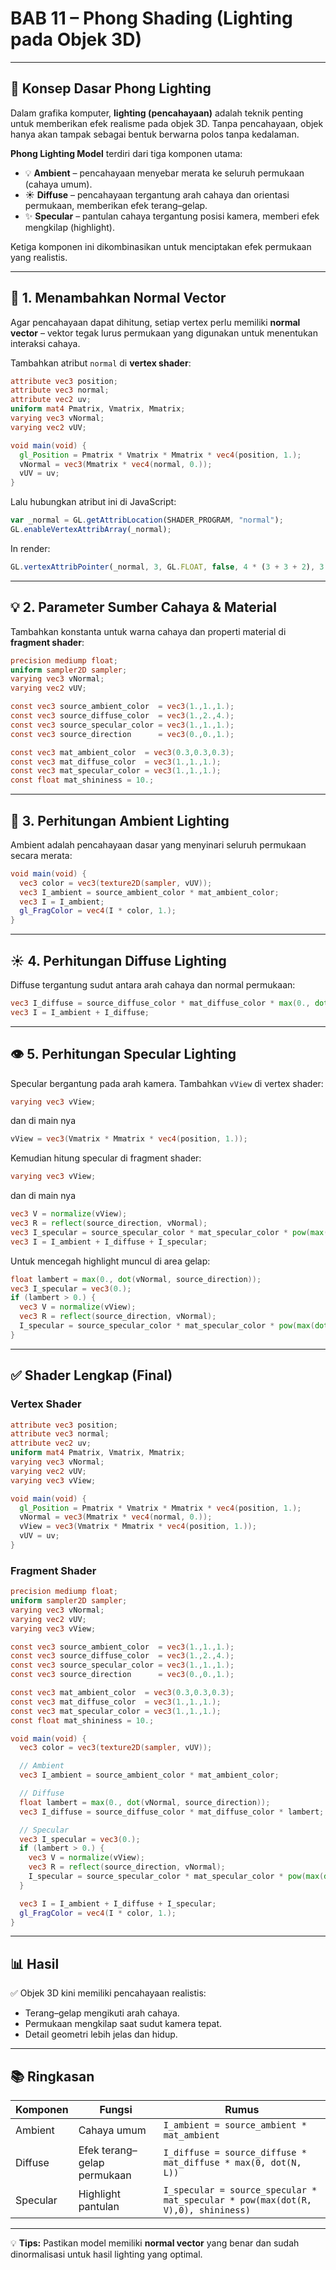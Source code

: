 # BAB 11 – Phong Shading (Lighting pada Objek 3D)

---

## 🎨 Konsep Dasar Phong Lighting

Dalam grafika komputer, **lighting (pencahayaan)** adalah teknik penting untuk memberikan efek realisme pada objek 3D. Tanpa pencahayaan, objek hanya akan tampak sebagai bentuk berwarna polos tanpa kedalaman.

**Phong Lighting Model** terdiri dari tiga komponen utama:

- 💡 **Ambient** – pencahayaan menyebar merata ke seluruh permukaan (cahaya umum).  
- ☀️ **Diffuse** – pencahayaan tergantung arah cahaya dan orientasi permukaan, memberikan efek terang–gelap.  
- ✨ **Specular** – pantulan cahaya tergantung posisi kamera, memberi efek mengkilap (highlight).

Ketiga komponen ini dikombinasikan untuk menciptakan efek permukaan yang realistis.

---

## 🧰 1. Menambahkan Normal Vector

Agar pencahayaan dapat dihitung, setiap vertex perlu memiliki **normal vector** – vektor tegak lurus permukaan yang digunakan untuk menentukan interaksi cahaya.

Tambahkan atribut `normal` di **vertex shader**:

```glsl
attribute vec3 position;
attribute vec3 normal;
attribute vec2 uv;
uniform mat4 Pmatrix, Vmatrix, Mmatrix;
varying vec3 vNormal;
varying vec2 vUV;

void main(void) {
  gl_Position = Pmatrix * Vmatrix * Mmatrix * vec4(position, 1.);
  vNormal = vec3(Mmatrix * vec4(normal, 0.));
  vUV = uv;
}
```

Lalu hubungkan atribut ini di JavaScript:

```javascript
var _normal = GL.getAttribLocation(SHADER_PROGRAM, "normal");
GL.enableVertexAttribArray(_normal);
```
In render:
```javascript
GL.vertexAttribPointer(_normal, 3, GL.FLOAT, false, 4 * (3 + 3 + 2), 3 * 4);
```

---

## 💡 2. Parameter Sumber Cahaya & Material

Tambahkan konstanta untuk warna cahaya dan properti material di **fragment shader**:

```glsl
precision mediump float;
uniform sampler2D sampler;
varying vec3 vNormal;
varying vec2 vUV;

const vec3 source_ambient_color  = vec3(1.,1.,1.);
const vec3 source_diffuse_color  = vec3(1.,2.,4.);
const vec3 source_specular_color = vec3(1.,1.,1.);
const vec3 source_direction      = vec3(0.,0.,1.);

const vec3 mat_ambient_color  = vec3(0.3,0.3,0.3);
const vec3 mat_diffuse_color  = vec3(1.,1.,1.);
const vec3 mat_specular_color = vec3(1.,1.,1.);
const float mat_shininess = 10.;
```

---

## 🔦 3. Perhitungan Ambient Lighting

Ambient adalah pencahayaan dasar yang menyinari seluruh permukaan secara merata:

```glsl
void main(void) {
  vec3 color = vec3(texture2D(sampler, vUV));
  vec3 I_ambient = source_ambient_color * mat_ambient_color;
  vec3 I = I_ambient;
  gl_FragColor = vec4(I * color, 1.);
}
```

---

## ☀️ 4. Perhitungan Diffuse Lighting

Diffuse tergantung sudut antara arah cahaya dan normal permukaan:

```glsl
vec3 I_diffuse = source_diffuse_color * mat_diffuse_color * max(0., dot(vNormal, source_direction));
vec3 I = I_ambient + I_diffuse;
```

---

## 👁️ 5. Perhitungan Specular Lighting

Specular bergantung pada arah kamera. Tambahkan `vView` di vertex shader:

```glsl
varying vec3 vView;
```
dan di main nya
```glsl
vView = vec3(Vmatrix * Mmatrix * vec4(position, 1.));
```

Kemudian hitung specular di fragment shader:
```glsl
varying vec3 vView;
```
dan di main nya
```glsl
vec3 V = normalize(vView);
vec3 R = reflect(source_direction, vNormal);
vec3 I_specular = source_specular_color * mat_specular_color * pow(max(dot(R, V), 0.), mat_shininess);
vec3 I = I_ambient + I_diffuse + I_specular;
```

Untuk mencegah highlight muncul di area gelap:

```glsl
float lambert = max(0., dot(vNormal, source_direction));
vec3 I_specular = vec3(0.);
if (lambert > 0.) {
  vec3 V = normalize(vView);
  vec3 R = reflect(source_direction, vNormal);
  I_specular = source_specular_color * mat_specular_color * pow(max(dot(R, V), 0.), mat_shininess);
}
```

---

## ✅ Shader Lengkap (Final)

### Vertex Shader

```glsl
attribute vec3 position;
attribute vec3 normal;
attribute vec2 uv;
uniform mat4 Pmatrix, Vmatrix, Mmatrix;
varying vec3 vNormal;
varying vec2 vUV;
varying vec3 vView;

void main(void) {
  gl_Position = Pmatrix * Vmatrix * Mmatrix * vec4(position, 1.);
  vNormal = vec3(Mmatrix * vec4(normal, 0.));
  vView = vec3(Vmatrix * Mmatrix * vec4(position, 1.));
  vUV = uv;
}
```

### Fragment Shader

```glsl
precision mediump float;
uniform sampler2D sampler;
varying vec3 vNormal;
varying vec2 vUV;
varying vec3 vView;

const vec3 source_ambient_color  = vec3(1.,1.,1.);
const vec3 source_diffuse_color  = vec3(1.,2.,4.);
const vec3 source_specular_color = vec3(1.,1.,1.);
const vec3 source_direction      = vec3(0.,0.,1.);

const vec3 mat_ambient_color  = vec3(0.3,0.3,0.3);
const vec3 mat_diffuse_color  = vec3(1.,1.,1.);
const vec3 mat_specular_color = vec3(1.,1.,1.);
const float mat_shininess = 10.;

void main(void) {
  vec3 color = vec3(texture2D(sampler, vUV));

  // Ambient
  vec3 I_ambient = source_ambient_color * mat_ambient_color;

  // Diffuse
  float lambert = max(0., dot(vNormal, source_direction));
  vec3 I_diffuse = source_diffuse_color * mat_diffuse_color * lambert;

  // Specular
  vec3 I_specular = vec3(0.);
  if (lambert > 0.) {
    vec3 V = normalize(vView);
    vec3 R = reflect(source_direction, vNormal);
    I_specular = source_specular_color * mat_specular_color * pow(max(dot(R, V), 0.), mat_shininess);
  }

  vec3 I = I_ambient + I_diffuse + I_specular;
  gl_FragColor = vec4(I * color, 1.);
}
```

---

## 📊 Hasil

✅ Objek 3D kini memiliki pencahayaan realistis:  
- Terang–gelap mengikuti arah cahaya.  
- Permukaan mengkilap saat sudut kamera tepat.  
- Detail geometri lebih jelas dan hidup.

---

## 📚 Ringkasan

| Komponen | Fungsi | Rumus |
|----------|--------|--------|
| Ambient  | Cahaya umum | `I_ambient = source_ambient * mat_ambient` |
| Diffuse  | Efek terang–gelap permukaan | `I_diffuse = source_diffuse * mat_diffuse * max(0, dot(N, L))` |
| Specular | Highlight pantulan | `I_specular = source_specular * mat_specular * pow(max(dot(R, V),0), shininess)` |

---

💡 **Tips:** Pastikan model memiliki **normal vector** yang benar dan sudah dinormalisasi untuk hasil lighting yang optimal.